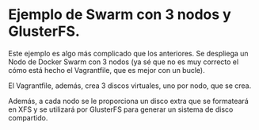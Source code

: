 # Ejemplo de Swarm con 3 nodos y GlusterFS.

Este ejemplo es algo más complicado que los anteriores. Se despliega un Nodo de Docker Swarm con 3 nodos (ya sé que no es muy correcto el cómo está hecho el Vagrantfile, que es mejor con un bucle).

El Vagrantfile, además, crea 3 discos virtuales, uno por nodo, que se crea.

Además, a cada nodo se le proporciona un disco extra que se formateará en XFS y se utilizará por GlusterFS para generar un sistema de disco compartido.

